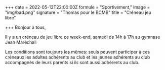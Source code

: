 +++
date = 2022-05-12T22:00:00Z
formule = "Sportivement,"
image = "img/bad.png"
signature = "Thomas pour le BCMB"
title = "Créneau jeu libre"

+++
Bonjour à tous,

Il y a un créneau de jeu libre ce week-end, samedi de 14h à 17h au gymnase Jean Maréchal!

Les conditions sont toujours les mêmes: seuls peuvent participer à ces créneaux les adultes adhérents au club et les jeunes adhérents au club accompagnés de leurs parents si ils sont aussi adhérents au club.